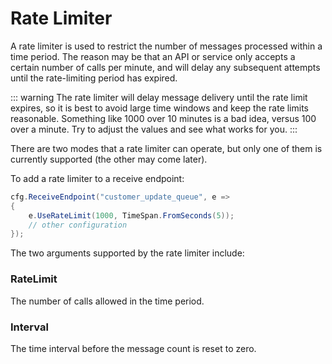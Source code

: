 # Rate Limiter

A rate limiter is used to restrict the number of messages processed within a time period. The reason may be
that an API or service only accepts a certain number of calls per minute, and will delay any subsequent attempts
until the rate-limiting period has expired.

::: warning
The rate limiter will delay message delivery until the rate limit expires, so it is best to avoid large time windows
and keep the rate limits reasonable. Something like 1000 over 10 minutes is a bad idea, versus 100 over a minute. Try to
adjust the values and see what works for you.
:::

There are two modes that a rate limiter can operate, but only one of them is currently supported (the other may come later).

To add a rate limiter to a receive endpoint:

```csharp
cfg.ReceiveEndpoint("customer_update_queue", e =>
{
    e.UseRateLimit(1000, TimeSpan.FromSeconds(5));
    // other configuration
});
```

The two arguments supported by the rate limiter include:

### RateLimit
  The number of calls allowed in the time period.

### Interval
  The time interval before the message count is reset to zero.
